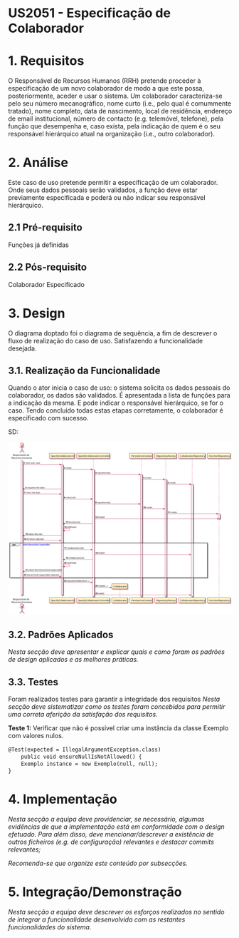 US2051 - Especificação de Colaborador
=======================================

# 1. Requisitos

O Responsável de Recursos Humanos (RRH) pretende proceder à especificação de um novo colaborador de modo a que este possa, posteriormente, aceder e usar o sistema. Um colaborador caracteriza-se pelo seu número mecanográfico, nome curto (i.e., pelo qual é comummente tratado), nome completo, data de nascimento, local de residência, endereço de email institucional, número de contacto (e.g. telemóvel, telefone), pela função que desempenha e, caso exista, pela indicação de quem é o seu responsável hierárquico atual na organização (i.e., outro colaborador).

# 2. Análise

Este caso de uso pretende permitir a especificação de um colaborador. Onde seus dados pessoais serão validados, a função deve estar previamente especificada e poderá ou não indicar seu responsável hierárquico.

## 2.1 Pré-requisito

Funções já definidas

## 2.2 Pós-requisito

Colaborador Especificado

# 3. Design

O diagrama doptado foi o diagrama de sequência, a fim de descrever o fluxo de realização do caso de uso. Satisfazendo a funcionalidade desejada.

## 3.1. Realização da Funcionalidade

Quando o ator inicia o caso de uso: o sistema solicita os dados pessoais do colaborador, os dados são validados. É apresentada a lista de funções para a indicação da mesma. E pode indicar o responsável hierárquico, se for o caso. Tendo concluído todas estas etapas corretamente, o colaborador é especificado com sucesso.

SD:

![2051_EspecificarColaborador.svg](2051_EspecificarColaborador.svg)

## 3.2. Padrões Aplicados

*Nesta secção deve apresentar e explicar quais e como foram os padrões de design aplicados e as melhores práticas.*

## 3.3. Testes 

Foram realizados testes para garantir a integridade dos requisitos
*Nesta secção deve sistematizar como os testes foram concebidos para permitir uma correta aferição da satisfação dos requisitos.*

**Teste 1:** Verificar que não é possível criar uma instância da classe Exemplo com valores nulos.

	@Test(expected = IllegalArgumentException.class)
		public void ensureNullIsNotAllowed() {
		Exemplo instance = new Exemplo(null, null);
	}

# 4. Implementação

*Nesta secção a equipa deve providenciar, se necessário, algumas evidências de que a implementação está em conformidade com o design efetuado. Para além disso, deve mencionar/descrever a existência de outros ficheiros (e.g. de configuração) relevantes e destacar commits relevantes;*

*Recomenda-se que organize este conteúdo por subsecções.*

# 5. Integração/Demonstração

*Nesta secção a equipa deve descrever os esforços realizados no sentido de integrar a funcionalidade desenvolvida com as restantes funcionalidades do sistema.*